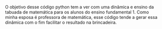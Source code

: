 O objetivo desse código python tem a ver com uma dinâmica e ensino da tabuada de matemática para os alunos do ensino fundamental 1. Como minha esposa é professora de matemática, esse código tende a gerar essa dinâmica com o fim facilitar o resultado na brincadeira.
